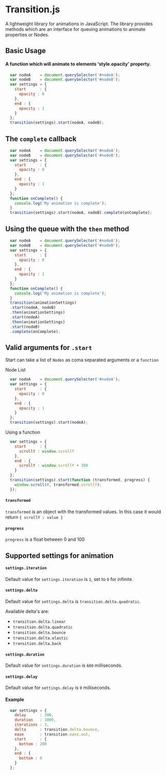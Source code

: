 # Transition.js

A lightweight library for animations in JavaScript. The library provides methods which are an interface for queuing animations to animate properties or Nodes.

## Basic Usage
#### A function which will animate to elements 'style.opacity' property.

```javascript
  var nodeA    = document.querySelector('#nodeA');
  var nodeB    = document.querySelector('#nodeB');
  var settings = {
    start      : {
      opacity : 0
    },
    end : {
      opacity : 1
    }
  };
  transition(settings).start(nodeA, nodeB);
```

## The `complete` callback

```javascript
  var nodeA    = document.querySelector('#nodeA');
  var nodeB    = document.querySelector('#nodeB');
  var settings = {
    start      : {
      opacity : 0
    },
    end : {
      opacity : 1
    }
  };
  function onComplete() {
    console.log('My animation is complete');
  }
  transition(settings).start(nodeA, nodeB).complete(onComplete);
```

## Using the queue with the `then` method

```javascript
  var nodeA    = document.querySelector('#nodeA');
  var nodeB    = document.querySelector('#nodeB');
  var settings = {
    start      : {
      opacity : 0
    },
    end : {
      opacity : 1
    }
  };
  function onComplete() {
    console.log('My animation is complete');
  }
  transition(animationSettings)
  .start(nodeA, nodeB)
  .then(animationSettings)
  .start(nodeA)
  .then(animationSettings)
  .start(nodeB)
  .complete(onComplete);
```

## Valid arguments for `.start`

Start can take a list of `Nodes` as coma separated arguments or a `function`

Node List

```javascript
  var nodeA    = document.querySelector('#nodeA');
  var settings = {
    start      : {
      opacity : 0
    },
    end : {
      opacity : 1
    }
  };
  transition(settings).start(nodeA);
```

Using a function

```javascript
  var settings = {
    start      : {
      scrollY : window.scrollY
    },
    end : {
      scrollY : window.scrollY + 300
    }
  };
  transition(settings).start(function (transformed, progress) {
    window.scroll(0, transformed.scrollY);
  });
```

#### `transformed`

`transformed` is an object with the transformed values. In this case it would return `{ scrollY : value }`

#### `progress`

`progress` is a float between 0 and 100

## Supported settings for animation

#### `settings.iteration`

Default value for `settings.iteration` is `1`, set to `0` for infinite.

#### `settings.delta`

Default value for `settings.delta` is `transition.delta.quadratic`.

Available delta's are:

- `transition.delta.linear`
- `transition.delta.quadratic`
- `transition.delta.bounce`
- `transition.delta.elastic`
- `transition.delta.back`

#### `settings.duration`

Default value for `settings.duration` is `600` milliseconds.

#### `settings.delay`

Default value for `settings.delay` is `0` milliseconds.

#### Example

```javascript
  var settings = {
    delay      : 300,
    duration   : 1000,
    iterations : 3,
    delta      : transition.delta.bounce,
    ease       : transition.ease.out,
    start      : {
      bottom : 200
    },
    end : {
      bottom : 0
    }
  };
```
